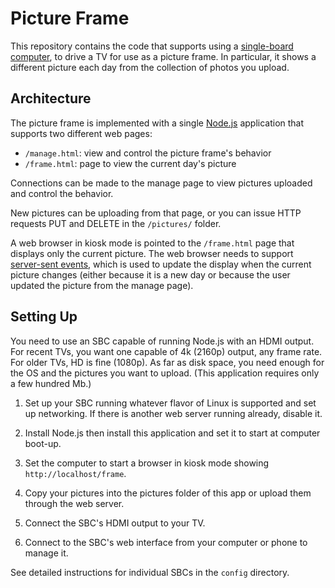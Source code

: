 # Picture Frame

This repository contains the code that supports using a
[single-board computer](https://en.wikipedia.org/wiki/Single-board_computer),
to drive a TV for use as a picture frame.
In particular, it shows a different picture each day from the collection of photos you upload.

## Architecture

The picture frame is implemented with a single [Node.js](https://en.wikipedia.org/wiki/Node.js)
application that supports two different web pages:
 - `/manage.html`: view and control the picture frame's behavior
 - `/frame.html`: page to view the current day's picture

Connections can be made to the manage page to view pictures uploaded and control the behavior.

New pictures can be uploading from that page, or you can issue HTTP requests PUT and DELETE in the
`/pictures/` folder.

A web browser in kiosk mode is pointed to the `/frame.html` page that displays only the current picture.
The web browser needs to support
[server-sent events](https://developer.mozilla.org/en-US/docs/Web/API/Server-sent_events/Using_server-sent_events),
which is used to update the display when the current picture changes (either because it is a new
day or because the user updated the picture from the manage page).

## Setting Up

You need to use an SBC capable of running Node.js with an HDMI output. For recent TVs, you want
one capable of 4k (2160p) output, any frame rate. For older TVs, HD is fine (1080p).
As far as disk space, you need enough for the OS and the pictures you want to upload.
(This application requires only a few hundred Mb.)

1. Set up your SBC running whatever flavor of Linux is supported and set up networking.
   If there is another web server running already, disable it.

2. Install Node.js then install this application and set it to start at computer boot-up.

3. Set the computer to start a browser in kiosk mode showing `http://localhost/frame`.

4. Copy your pictures into the pictures folder of this app or upload them through the web server.

5. Connect the SBC's HDMI output to your TV.

6. Connect to the SBC's web interface from your computer or phone to manage it.

See detailed instructions for individual SBCs in the `config` directory.
